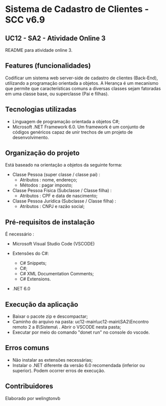 # Sistema de Cadastro de Clientes - SCC v6.9

## UC12 - SA2 - Atividade Online 3

README para atividade online 3.

## Features (funcionalidades)

Codificar um sistema web server-side de cadastro de clientes (Back-End), utilizando a programação orientada a objetos. A Herança é um mecanismo que permite que características comuns a diversas classes sejam fatoradas em uma classe base, ou superclasse (Pai e filhas).

## Tecnologias utilizadas

* Linguagem de programação orientada a objetos C#;
* Microsoft .NET Framework 6.0. Um framework é um conjunto de códigos genéricos capaz de unir trechos de um projeto de desenvolvimento. 

## Organização do projeto

Está baseado na orientação a objetos da seguinte forma:

* Classe Pessoa (super classe / classe pai) :
	* Atributos : nome, endereço;
	* Métodos : pagar imposto;
* Classe Pessoa Física (Subclasse / Classe filha) :
	* Atributos : CPF e data de nascimento;
* Classe Pessoa Jurídica (Subclasse /  Classe filha) :
	* Atributos : CNPJ e razão social;

## Pré-requisitos de instalação

É necessário :

* Microsoft Visual Studio Code (VSCODE)

* Extensões do C#:

	* C# Snippets;
	* C#;
	* C# XML Documentation Comments;
	* C# Extensions.

* .NET 6.0

## Execução da aplicação

* Baixar o pacote zip e descompactar;
* Caminho do arquivo na pasta: uc12-main\uc12-main\SA2\Encontro remoto 2 a 8\Sistema\ . Abrir o VSCODE nesta pasta;
* Executar por meio do comando "donet run" no console do vscode.

## Erros comuns

* Não instalar as extensões necessárias;
* Instalar o .NET diferente da versão 6.0 recomendada (inferior ou superior). Podem ocorrer erros de execução.  

## Contribuidores

Elaborado por welingtonvb